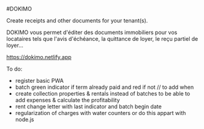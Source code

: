 #DOKIMO

Create receipts and other documents for your tenant(s).

DOKIMO vous permet d'éditer des documents immobiliers pour vos locataires tels que l'avis d'échéance, la quittance de loyer, le reçu partiel de loyer...

https://dokimo.netlify.app

To do:

- register basic PWA
- batch green indicator if term already paid and red if not // to add when
- create collection properties & rentals instead of batches to be able to add expenses & calculate the profitability
- rent change letter with last indicator and batch begin date
- regularization of charges with water counters or do this appart with node.js
